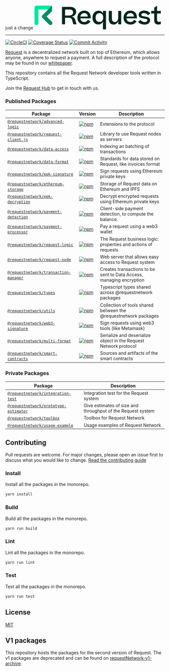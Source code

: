 just a change
<img src="https://raw.githubusercontent.com/RequestNetwork/Request/master/Hubs/Request%20Logos/OnLight/png/Request_onlight_reg_green.png" width="400px" >

---

[![CircleCI](https://img.shields.io/circleci/project/github/RequestNetwork/requestNetwork/master.svg)](https://circleci.com/gh/RequestNetwork/requestNetwork)
[![Coverage Status](https://coveralls.io/repos/github/RequestNetwork/requestNetwork/badge.svg?branch=master)](https://coveralls.io/github/RequestNetwork/requestNetwork?branch=master)
[![Commit Activity](https://img.shields.io/github/commit-activity/m/RequestNetwork/requestNetwork.svg?color=green)](https://github.com/RequestNetwork/requestNetwork/pulse/monthly)

[Request][website-url] is a decentralized network built on top of Ethereum, which allows anyone, anywhere to request a payment. A full description of the protocol may be found in our [whitepaper][whitepaper-url].

This repository contains all the Request Network developer tools written in TypeScript.

Join the [Request Hub][requesthub-slack-url] to get in touch with us.

[website-url]: https://request.network
[whitepaper-url]: https://request.network/assets/pdf/request_whitepaper.pdf
[requesthub-slack-url]: https://request-slack.herokuapp.com/

### Published Packages

| Package                                                                | Version                                                                                                                                           | Description                                                         |
| ---------------------------------------------------------------------- | ------------------------------------------------------------------------------------------------------------------------------------------------- | ------------------------------------------------------------------- |
| [`@requestnetwork/advanced-logic`](/packages/advanced-logic)           | [![npm](https://img.shields.io/npm/v/@requestnetwork/advanced-logic.svg)](https://www.npmjs.com/package/@requestnetwork/advanced-logic)           | Extensions to the protocol                                          |
| [`@requestnetwork/request-client.js`](/packages/request-client.js)     | [![npm](https://img.shields.io/npm/v/@requestnetwork/request-client.js.svg)](https://www.npmjs.com/package/@requestnetwork/request-client.js)     | Library to use Request nodes as servers                             |
| [`@requestnetwork/data-access`](/packages/data-access)                 | [![npm](https://img.shields.io/npm/v/@requestnetwork/data-access.svg)](https://www.npmjs.com/package/@requestnetwork/data-access)                 | Indexing an batching of transactions                                |
| [`@requestnetwork/data-format`](/packages/data-format)                 | [![npm](https://img.shields.io/npm/v/@requestnetwork/data-format.svg)](https://www.npmjs.com/package/@requestnetwork/data-format)                 | Standards for data stored on Request, like invoices format          |
| [`@requestnetwork/epk-signature`](/packages/epk-signature)             | [![npm](https://img.shields.io/npm/v/@requestnetwork/epk-signature.svg)](https://www.npmjs.com/package/@requestnetwork/epk-signature)             | Sign requests using Ethereum private keys                           |
| [`@requestnetwork/ethereum-storage`](/packages/ethereum-storage)       | [![npm](https://img.shields.io/npm/v/@requestnetwork/ethereum-storage.svg)](https://www.npmjs.com/package/@requestnetwork/ethereum-storage)       | Storage of Request data on Ethereum and IPFS                        |
| [`@requestnetwork/epk-decryption`](/packages/epk-decryption)           | [![npm](https://img.shields.io/npm/v/@requestnetwork/epk-decryption.svg)](https://www.npmjs.com/package/@requestnetwork/epk-decryption)           | Decrypt encrypted requests using Ethereum private keys              |
| [`@requestnetwork/payment-detection`](/packages/payment-detection)     | [![npm](https://img.shields.io/npm/v/@requestnetwork/payment-detection.svg)](https://www.npmjs.com/package/@requestnetwork/payment-detection)     | Client-side payment detection, to compute the balance.              |
| [`@requestnetwork/payment-processor`](/packages/payment-processor)     | [![npm](https://img.shields.io/npm/v/@requestnetwork/payment-processor.svg)](https://www.npmjs.com/package/@requestnetwork/payment-processor)     | Pay a request using a web3 wallet                                   |
| [`@requestnetwork/request-logic`](/packages/request-logic)             | [![npm](https://img.shields.io/npm/v/@requestnetwork/request-logic.svg)](https://www.npmjs.com/package/@requestnetwork/request-logic)             | The Request business logic: properties and actions of requests      |
| [`@requestnetwork/request-node`](/packages/request-node)               | [![npm](https://img.shields.io/npm/v/@requestnetwork/request-node.svg)](https://www.npmjs.com/package/@requestnetwork/request-node)               | Web server that allows easy access to Request system                |
| [`@requestnetwork/transaction-manager`](/packages/transaction-manager) | [![npm](https://img.shields.io/npm/v/@requestnetwork/transaction-manager.svg)](https://www.npmjs.com/package/@requestnetwork/transaction-manager) | Creates transactions to be sent to Data Access, managing encryption |
| [`@requestnetwork/types`](/packages/types)                             | [![npm](https://img.shields.io/npm/v/@requestnetwork/types.svg)](https://www.npmjs.com/package/@requestnetwork/types)                             | Typescript types shared across @requestnetwork packages             |
| [`@requestnetwork/utils`](/packages/utils)                             | [![npm](https://img.shields.io/npm/v/@requestnetwork/utils.svg)](https://www.npmjs.com/package/@requestnetwork/utils)                             | Collection of tools shared between the @requestnetwork packages     |
| [`@requestnetwork/web3-signature`](/packages/web3-signature)           | [![npm](https://img.shields.io/npm/v/@requestnetwork/web3-signature.svg)](https://www.npmjs.com/package/@requestnetwork/web3-signature)           | Sign requests using web3 tools (like Metamask)                      |
| [`@requestnetwork/multi-format`](/packages/multi-format)               | [![npm](https://img.shields.io/npm/v/@requestnetwork/multi-format.svg)](https://www.npmjs.com/package/@requestnetwork/multi-format)               | Serialize and deserialize object in the Request Network protocol    |
| [`@requestnetwork/smart-contracts`](/packages/smart-contracts)         | [![npm](https://img.shields.io/npm/v/@requestnetwork/smart-contracts.svg)](https://www.npmjs.com/package/@requestnetwork/smart-contracts)         | Sources and artifacts of the smart contracts                        |

### Private Packages

| Package                                                                | Description                                                 |
| ---------------------------------------------------------------------- | ----------------------------------------------------------- |
| [`@requestnetwork/integration-test`](/packages/integration-test)       | Integration test for the Request system                     |
| [`@requestnetwork/prototype-estimator`](/packages/prototype-estimator) | Give estimates of size and throughput of the Request system |
| [`@requestnetwork/toolbox`](/packages/toolbox)                         | Toolbox for Request Network                                 |
| [`@requestnetwork/usage-example`](/packages/usage-example)             | Usage examples of Request Network                           |

## Contributing

Pull requests are welcome. For major changes, please open an issue first to discuss what you would like to change.
[Read the contributing guide](https://github.com/RequestNetwork/requestNetwork/blob/master/CONTRIBUTING.md)

### Install

Install all the packages in the monorepo.

```bash
yarn install
```

### Build

Build all the packages in the monorepo.

```bash
yarn run build
```

### Lint

Lint all the packages in the monorepo.

```bash
yarn run lint
```

### Test

Test all the packages in the monorepo.

```bash
yarn run test
```

## License

[MIT](https://github.com/RequestNetwork/requestNetwork/blob/master/LICENSE)

## V1 packages

This repository hosts the packages for the second version of Request. The v1 packages are deprecated and can be found on [requestNetwork-v1-archive](https://github.com/RequestNetwork/requestNetwork-v1-archive).

